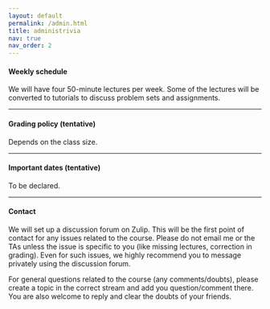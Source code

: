 ```yaml
---
layout: default
permalink: /admin.html
title: administrivia
nav: true
nav_order: 2
---
```


#### **Weekly schedule**

We will have four 50-minute lectures per week. Some of the lectures will be converted to tutorials to discuss problem sets and assignments.

---

#### **Grading policy** (tentative)

Depends on the class size.

---

#### **Important dates** (tentative)

To be declared.

---

#### **Contact**

We will set up a discussion forum on Zulip. This will be the first point of contact for any issues related to the course. Please do not email me or the TAs unless the issue is specific to you (like missing lectures, correction in grading). Even for such issues, we highly recommend you to message privately using the discussion forum.

For general questions related to the course (any comments/doubts), please create a topic in the correct stream and add you question/comment there. You are also welcome to reply and clear the doubts of your friends.
